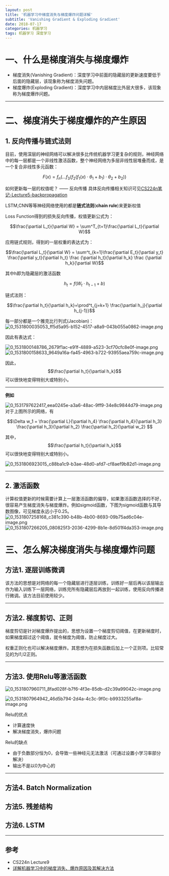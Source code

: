 ```yaml
---
layout: post
title: '机器学习中梯度消失与梯度爆炸问题详解'
subtitle: 'Vanishing Gradient & Exploding Gradient'
date: 2018-07-17
categories: 机器学习
tags: 机器学习 深度学习
---
```


# 一、什么是梯度消失与梯度爆炸
* 梯度消失(Vanishing Gradient)：深度学习中前面的隐藏层的更新速度要低于后面的隐藏层，该现象称为梯度消失问题。
* 梯度爆炸(Exploding Gradient)：深度学习中内层梯度比外层大很多，该现象称为梯度爆炸问题。

---

# 二、梯度消失于梯度爆炸的产生原因
## 1. 反向传播与链式法则
目前，使用深层的神经网络可以解决很多比传统机器学习更复杂的规则，神经网络中的每一层都是一个非线性激活函数，整个神经网络为多层非线性层堆叠而成，是一个复合非线性多元函数：

$$F(x)=f_n(...f_3(f_2(f_1(x)\cdot \theta_1 + b_1)\cdot \theta_2 + b_2))$$

如何更新每一层的权值呢？ —— 反向传播
具体反向传播相关知识可见[CS224n笔记-Lecture5-backpropagation](https://hunto.github.io/%E6%9C%BA%E5%99%A8%E5%AD%A6%E4%B9%A0/nlp/cs224n/2018/07/07/CS224n%E7%AC%94%E8%AE%B0-lecture5.html)

LSTM,CNN等等神经网络使用的都是**链式法则**(**chain rule**)来更新权值

Loss Function得到的损失反向传播，权值更新公式为：

$$\frac{\partial L_t}{\partial W} = \sum^T_{t=1}\frac{\partial L_t}{\partial W}$$

应用链式规则，得到的一层权重的表达式为：

$$\frac{\partial L_t}{\partial W} = \sum^t_{k=1}\frac{\partial E_t}{\partial y_t} \frac{\partial y_t}{\partial h_t} \frac {\partial h_t}{\partial h_k} \frac {\partial h_k}{\partial W}$$

其中h即为隐藏层的激活函数

$$h_t = f(W_t\cdot h_{t-1} + b)$$

链式法则：

$$\frac{\partial h_t}{\partial h_k}=\prod^t_{j=k+1} \frac{\partial h_j}{\partial h_{j-1}}$$

每一部分都是一个雅克比行列式(Jacobian)：
![0_1531800035053_ff5d5a95-b152-4517-a8a9-043b055a0862-image.png](http://bbs.dian.org.cn/assets/uploads/files/1531800035416-ff5d5a95-b152-4517-a8a9-043b055a0862-image.png) 


因此有表达式：

![0_1531800148786_2679f1ac-e91f-4889-a523-3cf70cfc8e0f-image.png](http://bbs.dian.org.cn/assets/uploads/files/1531800149062-2679f1ac-e91f-4889-a523-3cf70cfc8e0f-image.png) 
![0_1531800158633_9649a16a-fa45-4963-b722-93955aea759c-image.png](http://bbs.dian.org.cn/assets/uploads/files/1531800158825-9649a16a-fa45-4963-b722-93955aea759c-image.png) 

因此，$$\frac{\partial h_t}{\partial h_k}$$ 可以很快地变得特别大或特别小。

---

**例如**

![0_1531797622417_eea0245e-a3a6-48ac-9ff9-34e8c9844d79-image.png](http://bbs.dian.org.cn/assets/uploads/files/1531797623525-eea0245e-a3a6-48ac-9ff9-34e8c9844d79-image.png) 
对于上图所示的网络，有

$$\Delta w_1 = \frac{\partial L}{\partial h_4} \frac{\partial h_4}{\partial h_3} \frac{\partial h_3}{\partial h_2} \frac{\partial h_2}{\partial w_2} $$

其中，$$\frac{\partial h_t}{\partial h_k}$$ 可以很快地变得特别大或特别小。

![0_1531806923015_c88ba1c9-b3ae-48d0-afd7-cf8aef9b82d1-image.png](http://bbs.dian.org.cn/assets/uploads/files/1531806923946-c88ba1c9-b3ae-48d0-afd7-cf8aef9b82d1-image.png) 

---

## 2. 激活函数
计算权值更新的时候需要计算上一层激活函数的偏导，如果激活函数选择的不好，很容易产生梯度消失与梯度爆炸。例如sigmoid函数，下图为sigmoid函数与其导数图像，可见梯度永远小于0.25。
![0_1531807258168_c381c390-b48b-4b00-8693-09b75ad6c04e-image.png](http://bbs.dian.org.cn/assets/uploads/files/1531807260094-c381c390-b48b-4b00-8693-09b75ad6c04e-image.png) 
![0_1531807266205_080825f3-2036-4299-8b1e-8d501f4da353-image.png](http://bbs.dian.org.cn/assets/uploads/files/1531807266858-080825f3-2036-4299-8b1e-8d501f4da353-image.png) 

# 三、怎么解决梯度消失与梯度爆炸问题
## 方法1. 逐层训练微调
该方法的思想是对网络的每一个隐藏层进行逐层训练，训练好一层后再以该层输出作为输入训练下一层网络，训练完所有隐藏层后再放到一起训练，使用反向传播进行微调。该方法目前使用较少。

---

## 方法2. 梯度剪切、正则
梯度剪切是针对梯度爆炸提出的，思想为设置一个梯度剪切阈值，在更新梯度时，如果梯度超过这个阈值，就令梯度为阈值，防止梯度过大。

权重正则化也可以解决梯度爆炸。其思想为在损失函数后加上一个正则项。比较常见的为l1,l2正则。

---

## 方法3. 使用Relu等激活函数 

![0_1531807960711_8fad028f-b7f6-4f3e-85db-d2c39a99042c-image.png](http://bbs.dian.org.cn/assets/uploads/files/1531807962044-8fad028f-b7f6-4f3e-85db-d2c39a99042c-image.png) 

![0_1531807964942_46d5b794-2d4a-4c3c-9f0c-b9933255af8a-image.png](http://bbs.dian.org.cn/assets/uploads/files/1531807965216-46d5b794-2d4a-4c3c-9f0c-b9933255af8a-image-resized.png) 

Relu的优点
* 计算速度快
* 解决梯度消失，爆炸问题

Relu的缺点
* 由于负数部分恒为0，会导致一些神经元无法激活（可通过设置小学习率部分解决）
* 输出不是以0为中心的

---

## 方法4. Batch Normalization


## 方法5. 残差结构

## 方法6. LSTM
---
## 参考
* CS224n Lecture9
* [详解机器学习中的梯度消失、爆炸原因及其解决方法](https://blog.csdn.net/qq_25737169/article/details/78847691)
